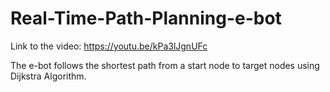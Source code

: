 # Real-Time-Path-Planning-e-bot
Link to the video:
https://youtu.be/kPa3lJgnUFc

The e-bot follows the shortest path from a start node to target nodes using Dijkstra Algorithm. 

